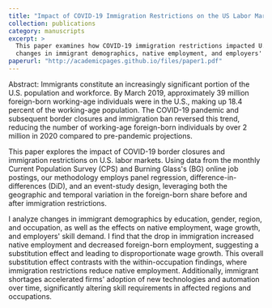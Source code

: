 ```yaml
---
title: "Impact of COVID-19 Immigration Restrictions on the US Labor Market and Skill Demand."
collection: publications
category: manuscripts
excerpt: >
  This paper examines how COVID-19 immigration restrictions impacted U.S. labor markets, analyzing
  changes in immigrant demographics, native employment, and employers' skill demands.
paperurl: "http://academicpages.github.io/files/paper1.pdf"
---
```


Abstract: Immigrants constitute an increasingly significant portion of the U.S. population and workforce. By March 2019, approximately 39 million foreign-born working-age individuals were in the U.S., making up 18.4 percent of the working-age population. The COVID-19 pandemic and subsequent border closures and immigration ban reversed this trend, reducing the number of working-age foreign-born individuals by over 2 million in 2020 compared to pre-pandemic projections. 

This paper explores the impact of COVID-19 border closures and immigration restrictions on U.S. labor markets. Using data from the monthly Current Population Survey (CPS) and Burning Glass's (BG) online job postings, our methodology employs panel regression, difference-in-differences (DiD), and an event-study design, leveraging both the geographic and temporal variation in the foreign-born share before and after immigration restrictions. 

I analyze changes in immigrant demographics by education, gender, region, and occupation, as well as the effects on native employment, wage growth, and employers' skill demand. I find that the drop in immigration increased native employment and decreased foreign-born employment, suggesting a substitution effect and leading to disproportionate wage growth. This overall substitution effect contrasts with the within-occupation findings, where immigration restrictions reduce native employment. Additionally, immigrant shortages accelerated firms' adoption of new technologies and automation over time, significantly altering skill requirements in affected regions and occupations.

